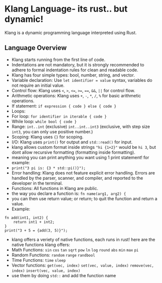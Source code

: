 # Klang Language- its rust.. but dynamic!

Klang is a dynamic programming language interpreted using Rust.

## Language Overview

- Klang starts running from the first line of code.
- Indentations are not mandatory, but it is strongly recommended to adhere to formal indentation rules for clean and readable code.
- Klang has four simple types: bool, number, string, and vector.
- Variable declaration: Use `let identifier = value` syntax, variables do not require an initial value.
- Control flow: Klang uses `<`, `>`, `<=`, `>=`, `==`, `&&`, `||` for control flow.
- Arithmetic operations: Klang uses `+`, `-`, `*`, `/`, `%` for basic arithmetic operations.
- If statement:
`if expression {
    code
} else {
    code
}`
- Loops:
- For loop: `for identifier in iterable { code }`
- While loop: `while bool { code }`
- Range: `int..int` (exclusive) `int..int..int3` (exclusive, with step size `int3`, you can only use positive number.)
- Scoping: Klang uses `{}` for scoping.
- I/O: Klang uses `print()` for output and `std::read()` for input.
- klang allows custom format inside strings `"hi {1+2}"` would be `hi 3`, but dont allow recursive formatting (formatting inside formatting).
- meaning you can print anything you want using 1 print statement! for example:
- `print("3 pi is: {3 * std::pi()}");`
- Error handling: Klang does not feature explicit error handling. Errors are handled by the parser, scanner, and compiler, and reported to the developer in the terminal.
- Functions: All functions in Klang are public.
- the way you declare a function is: `fn name(arg1, arg2) {`
- you can then use return value; or return; to quit the function and return a value.
- Example:
```klang
fn add(int1, int2) {
    return int1 + int2;
}
print("3 + 5 = {add(3, 5)}");
```
- klang offers a veriety of native functions, each runs in rust! here are the native functions klang offers:
- Math Functions: `sin` `cos` `tan` `sqrt` `pow` `ln` `log` `round` `abs` `min` `max` `pi`
- Random Functions: `random` `range` `randbool`
- Time Functions: `time` `sleep`
- Vector functions: `get(vec, index)` `set(vec, value, index)` `remove(vec, index)` `insert(vec, value, index)`
- use them by doing `std::` and add the function name
